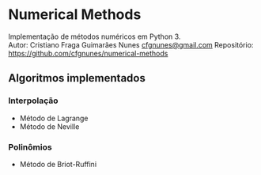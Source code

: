# Numerical Methods
Implementação de métodos numéricos em Python 3.  
Autor: Cristiano Fraga Guimarães Nunes <cfgnunes@gmail.com>
Repositório: https://github.com/cfgnunes/numerical-methods

## Algoritmos implementados

### Interpolação
- Método de Lagrange
- Método de Neville

### Polinômios
- Método de Briot-Ruffini
